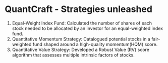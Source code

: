 # QuantCraft - Strategies unleashed
1) Equal-Weight Index Fund:
 Calculated the number of shares of each stock needed to be allocated by an investor for an equal-weighted index fund.
2) Quantitative Momentum Strategy:
 Catalogued potential stocks in a fair-weighted fund shaped around a high-quality momentum(HQM) score.
3) Quantitative Value Strategy:
 Developed a Robust Value (RV) score algorithm that assesses multiple intrinsic factors of stocks.
